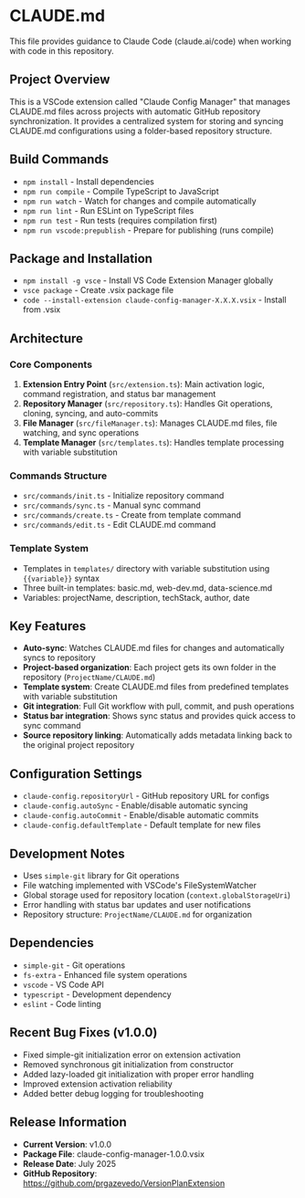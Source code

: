 # CLAUDE.md

This file provides guidance to Claude Code (claude.ai/code) when working with code in this repository.

## Project Overview
This is a VSCode extension called "Claude Config Manager" that manages CLAUDE.md files across projects with automatic GitHub repository synchronization. It provides a centralized system for storing and syncing CLAUDE.md configurations using a folder-based repository structure.

## Build Commands
- `npm install` - Install dependencies
- `npm run compile` - Compile TypeScript to JavaScript
- `npm run watch` - Watch for changes and compile automatically
- `npm run lint` - Run ESLint on TypeScript files
- `npm run test` - Run tests (requires compilation first)
- `npm run vscode:prepublish` - Prepare for publishing (runs compile)

## Package and Installation
- `npm install -g vsce` - Install VS Code Extension Manager globally
- `vsce package` - Create .vsix package file
- `code --install-extension claude-config-manager-X.X.X.vsix` - Install from .vsix

## Architecture

### Core Components
1. **Extension Entry Point** (`src/extension.ts`): Main activation logic, command registration, and status bar management
2. **Repository Manager** (`src/repository.ts`): Handles Git operations, cloning, syncing, and auto-commits
3. **File Manager** (`src/fileManager.ts`): Manages CLAUDE.md files, file watching, and sync operations
4. **Template Manager** (`src/templates.ts`): Handles template processing with variable substitution

### Commands Structure
- `src/commands/init.ts` - Initialize repository command
- `src/commands/sync.ts` - Manual sync command
- `src/commands/create.ts` - Create from template command
- `src/commands/edit.ts` - Edit CLAUDE.md command

### Template System
- Templates in `templates/` directory with variable substitution using `{{variable}}` syntax
- Three built-in templates: basic.md, web-dev.md, data-science.md
- Variables: projectName, description, techStack, author, date

## Key Features
- **Auto-sync**: Watches CLAUDE.md files for changes and automatically syncs to repository
- **Project-based organization**: Each project gets its own folder in the repository (`ProjectName/CLAUDE.md`)
- **Template system**: Create CLAUDE.md files from predefined templates with variable substitution
- **Git integration**: Full Git workflow with pull, commit, and push operations
- **Status bar integration**: Shows sync status and provides quick access to sync command
- **Source repository linking**: Automatically adds metadata linking back to the original project repository

## Configuration Settings
- `claude-config.repositoryUrl` - GitHub repository URL for configs
- `claude-config.autoSync` - Enable/disable automatic syncing
- `claude-config.autoCommit` - Enable/disable automatic commits
- `claude-config.defaultTemplate` - Default template for new files

## Development Notes
- Uses `simple-git` library for Git operations
- File watching implemented with VSCode's FileSystemWatcher
- Global storage used for repository location (`context.globalStorageUri`)
- Error handling with status bar updates and user notifications
- Repository structure: `ProjectName/CLAUDE.md` for organization

## Dependencies
- `simple-git` - Git operations
- `fs-extra` - Enhanced file system operations
- `vscode` - VS Code API
- `typescript` - Development dependency
- `eslint` - Code linting

## Recent Bug Fixes (v1.0.0)
- Fixed simple-git initialization error on extension activation
- Removed synchronous git initialization from constructor
- Added lazy-loaded git initialization with proper error handling
- Improved extension activation reliability
- Added better debug logging for troubleshooting

## Release Information
- **Current Version**: v1.0.0
- **Package File**: claude-config-manager-1.0.0.vsix
- **Release Date**: July 2025
- **GitHub Repository**: https://github.com/prgazevedo/VersionPlanExtension